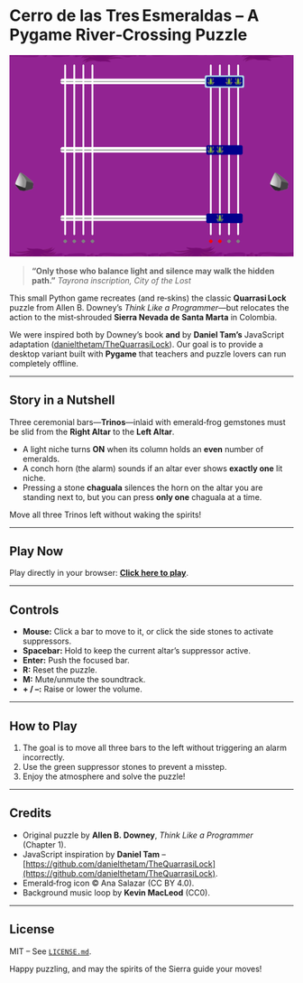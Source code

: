 # Cerro de las Tres Esmeraldas – A **Pygame** River‑Crossing Puzzle

![Screenshot](src/Cerro_Esmeraldas.png)

> **“Only those who balance light and silence may walk the hidden path.”**
> *Tayrona inscription, City of the Lost*

This small Python game recreates (and re‑skins) the classic **Quarrasi Lock** puzzle from Allen B. Downey’s *Think Like a Programmer*—but relocates the action to the mist‑shrouded **Sierra Nevada de Santa Marta** in Colombia.

We were inspired both by Downey’s book **and** by **Daniel Tam’s** JavaScript adaptation ([danielthetam/TheQuarrasiLock](https://github.com/danielthetam/TheQuarrasiLock)). Our goal is to provide a desktop variant built with **Pygame** that teachers and puzzle lovers can run completely offline.

---

## Story in a Nutshell

Three ceremonial bars—**Trinos**—inlaid with emerald‑frog gemstones must be slid from the **Right Altar** to the **Left Altar**.

* A light niche turns **ON** when its column holds an **even** number of emeralds.
* A conch horn (the alarm) sounds if an altar ever shows **exactly one** lit niche.
* Pressing a stone **chaguala** silences the horn on the altar you are standing next to, but you can press **only one** chaguala at a time.

Move all three Trinos left without waking the spirits!

---

## Play Now

Play directly in your browser: **[Click here to play](URL_TO_YOUR_GAME)**.

---

## Controls

* **Mouse:** Click a bar to move to it, or click the side stones to activate suppressors.
* **Spacebar:** Hold to keep the current altar’s suppressor active.
* **Enter:** Push the focused bar.
* **R:** Reset the puzzle.
* **M:** Mute/unmute the soundtrack.
* **+ / –:** Raise or lower the volume.

---

## How to Play

1. The goal is to move all three bars to the left without triggering an alarm incorrectly.
2. Use the green suppressor stones to prevent a misstep.
3. Enjoy the atmosphere and solve the puzzle!

---

## Credits

* Original puzzle by **Allen B. Downey**, *Think Like a Programmer* (Chapter 1).
* JavaScript inspiration by **Daniel Tam** – [https://github.com/danielthetam/TheQuarrasiLock](https://github.com/danielthetam/TheQuarrasiLock).
* Emerald‑frog icon © Ana Salazar (CC BY 4.0).
* Background music loop by **Kevin MacLeod** (CC0).

---

## License

MIT – See [`LICENSE.md`](LICENSE.md).

Happy puzzling, and may the spirits of the Sierra guide your moves!
